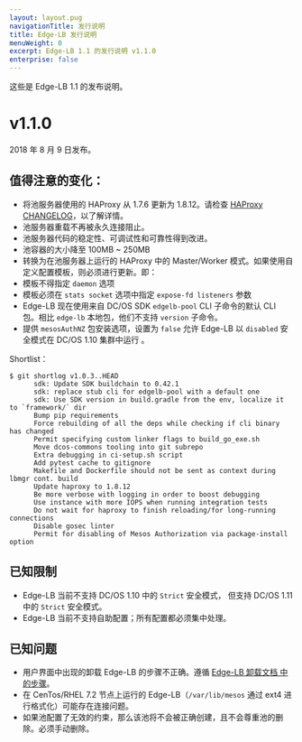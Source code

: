 ```yaml
---
layout: layout.pug
navigationTitle: 发行说明
title: Edge-LB 发行说明
menuWeight: 0
excerpt: Edge-LB 1.1 的发行说明 v1.1.0
enterprise: false
---
```


这些是 Edge-LB 1.1 的发布说明。

# v1.1.0

2018 年 8 月 9 日发布。

## 值得注意的变化：

- 将池服务器使用的 HAProxy 从 1.7.6 更新为 1.8.12。请检查 [HAProxy CHANGELOG](http://git.haproxy.org/?p=haproxy-1.8.git;a=blob;f=CHANGELOG;hb=8a200c71bd0848752b71a1aed5727563962b3a1a)，以了解详情。
- 池服务器重载不再被永久连接阻止。
- 池服务器代码的稳定性、可调试性和可靠性得到改进。
- 池容器的大小降至 100MB ~ 250MB
- 转换为在池服务器上运行的 HAProxy 中的 Master/Worker 模式。如果使用自定义配置模板，则必须进行更新。即：
 - 模板不得指定 `daemon` 选项
 - 模板必须在 `stats socket` 选项中指定 `expose-fd listeners` 参数 
- Edge-LB 现在使用来自 DC/OS SDK `edgelb-pool` CLI 子命令的默认 CLI 包。相比 `edge-lb` 本地包，他们不支持 `version` 子命令。
- 提供 `mesosAuthNZ` 包安装选项，设置为 `false` 允许 Edge-LB 以 `disabled` 安全模式在 DC/OS 1.10 集群中运行 。

Shortlist：

```
$ git shortlog v1.0.3..HEAD
      sdk: Update SDK buildchain to 0.42.1
      sdk: replace stub cli for edgelb-pool with a default one
      sdk: Use SDK version in build.gradle from the env, localize it to `framework/` dir
      Bump pip requirements
      Force rebuilding of all the deps while checking if cli binary has changed
      Permit specifying custom linker flags to build_go_exe.sh
      Move dcos-commons tooling into git subrepo
      Extra debugging in ci-setup.sh script
      Add pytest cache to gitignore
      Makefile and Dockerfile should not be sent as context during lbmgr cont. build
      Update haproxy to 1.8.12
      Be more verbose with logging in order to boost debugging
      Use instance with more IOPS when running integration tests
      Do not wait for haproxy to finish reloading/for long-running connections
      Disable gosec linter
      Permit for disabling of Mesos Authorization via package-install option
```

## 已知限制

* Edge-LB 当前不支持 DC/OS 1.10 中的 `Strict` 安全模式， 但支持 DC/OS 1.11 中的 `Strict` 安全模式。
* Edge-LB 当前不支持自助配置；所有配置都必须集中处理。

## 已知问题

* 用户界面中出现的卸载 Edge-LB 的步骤不正确。遵循 [Edge-LB 卸载文档 中的步骤](/mesosphere/dcos/cn/services/edge-lb/1.1/uninstalling/)。
* 在 CenTos/RHEL 7.2 节点上运行的 Edge-LB（`/var/lib/mesos` 通过 ext4 进行格式化）可能存在连接问题。
* 如果池配置了无效的约束，那么该池将不会被正确创建，且不会尊重池的删除。必须手动删除。
